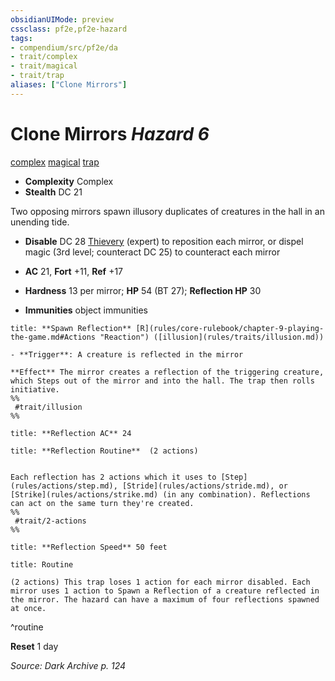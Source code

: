 ```yaml
---
obsidianUIMode: preview
cssclass: pf2e,pf2e-hazard
tags:
- compendium/src/pf2e/da
- trait/complex
- trait/magical
- trait/trap
aliases: ["Clone Mirrors"]
---
```

# Clone Mirrors *Hazard 6*  
[complex](complex.md "Complex Hazard Trait")  [magical](magical.md "Magical Item Trait")  [trap](trap.md "Trap Hazard Trait")  

- **Complexity** Complex
- **Stealth** DC 21  

Two opposing mirrors spawn illusory duplicates of creatures in the hall in an unending tide.

- **Disable** DC 28 [Thievery](skills.md#Thievery) (expert) to reposition each mirror, or dispel magic (3rd level; counteract DC 25) to counteract each mirror  

- **AC** 21, **Fort** +11, **Ref** +17
- **Hardness** 13 per mirror; **HP** 54 (BT 27); **Reflection HP** 30
- **Immunities** object immunities

```ad-embed-ability
title: **Spawn Reflection** [R](rules/core-rulebook/chapter-9-playing-the-game.md#Actions "Reaction") ([illusion](rules/traits/illusion.md))

- **Trigger**: A creature is reflected in the mirror

**Effect** The mirror creates a reflection of the triggering creature, which Steps out of the mirror and into the hall. The trap then rolls initiative.  
%%
 #trait/illusion 
%%
```
```ad-embed-ability
title: **Reflection AC** 24
```
```ad-embed-ability
title: **Reflection Routine**  (2 actions)


Each reflection has 2 actions which it uses to [Step](rules/actions/step.md), [Stride](rules/actions/stride.md), or [Strike](rules/actions/strike.md) (in any combination). Reflections can act on the same turn they're created.  
%%
 #trait/2-actions 
%%
```
```ad-embed-ability
title: **Reflection Speed** 50 feet
```

```ad-pf2-summary
title: Routine

(2 actions) This trap loses 1 action for each mirror disabled. Each mirror uses 1 action to Spawn a Reflection of a creature reflected in the mirror. The hazard can have a maximum of four reflections spawned at once.
```
^routine

**Reset** 1 day  

*Source: Dark Archive p. 124*